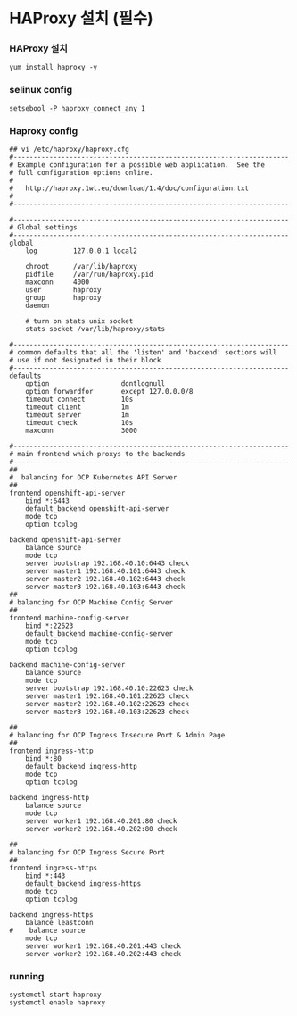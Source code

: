 # HAProxy 설치 (필수)

### HAProxy 설치

    yum install haproxy -y

### selinux config

    setsebool -P haproxy_connect_any 1

### Haproxy config

    ## vi /etc/haproxy/haproxy.cfg
    #---------------------------------------------------------------------
    # Example configuration for a possible web application.  See the
    # full configuration options online.
    #
    #   http://haproxy.1wt.eu/download/1.4/doc/configuration.txt
    #
    #---------------------------------------------------------------------
    
    #---------------------------------------------------------------------
    # Global settings
    #---------------------------------------------------------------------
    global
        log         127.0.0.1 local2
    
        chroot      /var/lib/haproxy
        pidfile     /var/run/haproxy.pid
        maxconn     4000
        user        haproxy
        group       haproxy
        daemon
    
        # turn on stats unix socket
        stats socket /var/lib/haproxy/stats
    
    #---------------------------------------------------------------------
    # common defaults that all the 'listen' and 'backend' sections will
    # use if not designated in their block
    #---------------------------------------------------------------------
    defaults
        option                  dontlognull
        option forwardfor       except 127.0.0.0/8
        timeout connect         10s
        timeout client          1m
        timeout server          1m
        timeout check           10s
        maxconn                 3000
    
    #---------------------------------------------------------------------
    # main frontend which proxys to the backends
    #---------------------------------------------------------------------
    ##
    #  balancing for OCP Kubernetes API Server
    ##
    frontend openshift-api-server
        bind *:6443
        default_backend openshift-api-server
        mode tcp
        option tcplog
    
    backend openshift-api-server
        balance source
        mode tcp
        server bootstrap 192.168.40.10:6443 check
        server master1 192.168.40.101:6443 check
        server master2 192.168.40.102:6443 check
        server master3 192.168.40.103:6443 check
    ##
    # balancing for OCP Machine Config Server
    ##
    frontend machine-config-server
        bind *:22623
        default_backend machine-config-server
        mode tcp
        option tcplog
    
    backend machine-config-server
        balance source
        mode tcp
        server bootstrap 192.168.40.10:22623 check
        server master1 192.168.40.101:22623 check
        server master2 192.168.40.102:22623 check
        server master3 192.168.40.103:22623 check
    
    ##
    # balancing for OCP Ingress Insecure Port & Admin Page
    ##
    frontend ingress-http
        bind *:80
        default_backend ingress-http
        mode tcp
        option tcplog
    
    backend ingress-http
        balance source
        mode tcp
        server worker1 192.168.40.201:80 check
        server worker2 192.168.40.202:80 check
    
    ##
    # balancing for OCP Ingress Secure Port
    ##
    frontend ingress-https
        bind *:443
        default_backend ingress-https
        mode tcp
        option tcplog
    
    backend ingress-https
        balance leastconn
    #    balance source
        mode tcp
        server worker1 192.168.40.201:443 check
        server worker2 192.168.40.202:443 check
    

### running

    systemctl start haproxy
    systemctl enable haproxy
